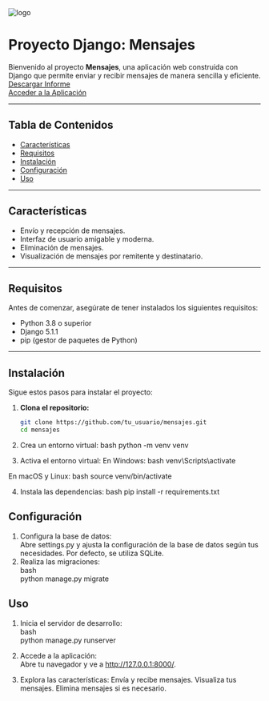 <img src="https://github.com/KORATcs/TP2-PROGWEB2/blob/4ddaea7b3f32fed94e34cc6ffd80dbec3f5344f7/Presentaci%C3%B3n%20Proyecto%20libreta%20Creativo%20Doodle%20Rosa.png" alt="logo">

# Proyecto Django: Mensajes  

Bienvenido al proyecto **Mensajes**, una aplicación web construida con Django que permite enviar y recibir mensajes de manera sencilla y eficiente.  
[Descargar Informe](https://github.com/KORATcs/TP2-PROGWEB2/blob/b91fa0b766cd85ebd426d483c4bf622e1648be3d/TP%202%20-%20PWII.pdf)  
[Acceder a la Aplicación](http://127.0.0.1:8000)   

---

## Tabla de Contenidos

- [Características](#características)
- [Requisitos](#requisitos)
- [Instalación](#instalación)
- [Configuración](#configuración)
- [Uso](#uso)

---

## Características

- Envío y recepción de mensajes.
- Interfaz de usuario amigable y moderna.
- Eliminación de mensajes.
- Visualización de mensajes por remitente y destinatario.

---

## Requisitos

Antes de comenzar, asegúrate de tener instalados los siguientes requisitos:

- Python 3.8 o superior
- Django 5.1.1
- pip (gestor de paquetes de Python)

---

## Instalación

Sigue estos pasos para instalar el proyecto:

1. **Clona el repositorio:**

   ```bash
   git clone https://github.com/tu_usuario/mensajes.git
   cd mensajes

2. Crea un entorno virtual:
bash
python -m venv venv

3. Activa el entorno virtual:
En Windows:
bash
venv\Scripts\activate

En macOS y Linux:
bash
source venv/bin/activate

4. Instala las dependencias:
bash
pip install -r requirements.txt

## Configuración
1. Configura la base de datos:  
Abre settings.py y ajusta la configuración de la base de datos según tus necesidades. Por defecto, se utiliza SQLite.  
2. Realiza las migraciones:  
bash  
python manage.py migrate  

## Uso  
1. Inicia el servidor de desarrollo:  
bash  
python manage.py runserver  

2. Accede a la aplicación:  
Abre tu navegador y ve a http://127.0.0.1:8000/.  

4. Explora las características:
Envía y recibe mensajes.
Visualiza tus mensajes.
Elimina mensajes si es necesario.

